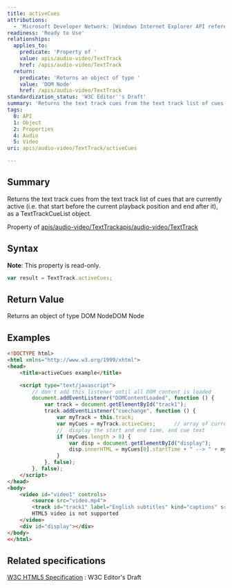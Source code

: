 ```yaml
---
title: activeCues
attributions:
  - 'Microsoft Developer Network: [Windows Internet Explorer API reference Article](http://msdn.microsoft.com/en-us/library/ie/hh828809%28v=vs.85%29.aspx)'
readiness: 'Ready to Use'
relationships:
  applies_to:
    predicate: 'Property of '
    value: apis/audio-video/TextTrack
    href: /apis/audio-video/TextTrack
  return:
    predicate: 'Returns an object of type '
    value: 'DOM Node'
    href: /apis/audio-video/TextTrack
standardization_status: 'W3C Editor''s Draft'
summary: 'Returns the text track cues from the text track list of cues that are currently active (i.e. that start before the current playback position and end after it), as a TextTrackCueList object.'
tags:
  0: API
  1: Object
  2: Properties
  4: Audio
  5: Video
uri: apis/audio-video/TextTrack/activeCues

---
```

## Summary

Returns the text track cues from the text track list of cues that are currently active (i.e. that start before the current playback position and end after it), as a TextTrackCueList object.

Property of [apis/audio-video/TextTrack](/apis/audio-video/TextTrack)[apis/audio-video/TextTrack](/apis/audio-video/TextTrack)

## Syntax

**Note**: This property is read-only.

``` js
var result = TextTrack.activeCues;
```

## Return Value

Returns an object of type DOM NodeDOM Node

## Examples

``` html
<!DOCTYPE html>
<html xmlns="http://www.w3.org/1999/xhtml">
<head>
    <title>activeCues example</title>

    <script type="text/javascript">
        // don't add this listener until all DOM content is loaded
        document.addEventListener("DOMContentLoaded", function () {
            var track = document.getElementById("track1");
            track.addEventListener("cuechange", function () {
                var myTrack = this.track;
                var myCues = myTrack.activeCues;      // array of current cues.
                //  display the start and end time, and cue text
                if (myCues.length > 0) {
                    var disp = document.getElementById("display");
                    disp.innerHTML = myCues[0].startTime + " --> " + myCues[0].endTime + "  " + myCues[0].getCueAsHTML().textContent;
                }
            }, false);
        }, false);
    </script>
</head>
<body>
    <video id="video1" controls>
        <source src="video.mp4">
        <track id="track1" label="English subtitles" kind="captions" src="entrack.vtt" srclang="en" default>
        HTML5 video is not supported
    </video>
    <div id="display"></div>
</body>
<</html>
```

## Related specifications

[W3C HTML5 Specification](http://dev.w3.org/html5/spec/single-page.html)
:   W3C Editor's Draft

